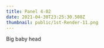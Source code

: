 ```yaml
---
title: Panel 4-02
date: 2021-04-30T23:25:30.508Z
thumbnail: public/1st-Render-11.png
---
```

Big baby head